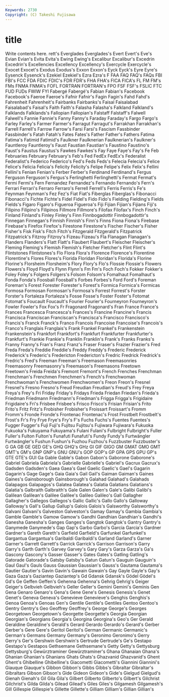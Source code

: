 ```yaml
---
Keywords: 2730 
Copyright: (C) Takeshi Fujisawa
---
```


# title

Write contents here.
rett's Everglades Everglades's
Evert Evert's Eve's Evian Evian's Evita Evita's Ewing Ewing's Excalibur
Excalibur's Excedrin Excedrin's Excellencies Excellency Excellency's Exercycle Exercycle's Exocet Exocet's
Exodus Exodus's Exxon Exxon's Eyck Eyck's Eyre Eyre's Eysenck Eysenck's
Ezekiel Ezekiel's Ezra Ezra's F FAA FAQ FAQ's FAQs FBI
FBI's FCC FDA FDIC FDIC's FDR FDR's FHA FHA's FICA
FICA's FL FM FM's FMs FNMA FNMA's FOFL FORTRAN FORTRAN's
FPO FSF FSF's FSLIC FTC FUD FUDs FWIW FYI Fabergé
Fabergé's Fabian Fabian's Facebook Facebook's Faeroe Faeroe's Fafnir Fafnir's Fagin
Fagin's Fahd Fahd's Fahrenheit Fahrenheit's Fairbanks Fairbanks's Faisal Faisalabad Faisalabad's
Faisal's Faith Faith's Falasha Falasha's Falkland Falkland's Falklands Falklands's Fallopian
Fallopian's Falstaff Falstaff's Falwell Falwell's Fannie Fannie's Fanny Fanny's Faraday
Faraday's Fargo Fargo's Farley Farley's Farmer Farmer's Farragut Farragut's Farrakhan
Farrakhan's Farrell Farrell's Farrow Farrow's Farsi Farsi's Fascism Fassbinder Fassbinder's
Fatah Fatah's Fates Fates's Father Father's Fathers Fatima Fatima's Fatimid
Fatimid's Faulkner Faulknerian Faulknerian's Faulkner's Fauntleroy Fauntleroy's Faust Faustian Faustian's
Faustino Faustino's Faust's Faustus Faustus's Fawkes Fawkes's Fay Faye Faye's
Fay's Fe Feb Februaries February February's Feb's Fed FedEx FedEx's
Federalist Federalist's Federico Federico's Fed's Feds Feds's Felecia Felecia's Felice
Felice's Felicia Felicia's Felicity Felicity's Felipe Felipe's Felix Felix's Fellini
Fellini's Fenian Fenian's Ferber Ferber's Ferdinand Ferdinand's Fergus Ferguson Ferguson's
Fergus's Ferlinghetti Ferlinghetti's Fermat Fermat's Fermi Fermi's Fern Fernandez Fernandez's
Fernando Fernando's Fern's Ferrari Ferrari's Ferraro Ferraro's Ferrell Ferrell's Ferris
Ferris's Fe's Feynman Feynman's Fez Fez's Fiat Fiat's Fiberglas Fiberglas's
Fibonacci Fibonacci's Fichte Fichte's Fidel Fidel's Fido Fido's Fielding Fielding's
Fields Fields's Figaro Figaro's Figueroa Figueroa's Fiji Fijian Fijian's Fijians
Fiji's Filipino Filipino's Filipinos Fillmore Fillmore's Filofax Filofax's Finch Finch's
Finland Finland's Finley Finley's Finn Finnbogadottir Finnbogadottir's Finnegan Finnegan's Finnish
Finnish's Finn's Finns Fiona Fiona's Firebase Firebase's Firefox Firefox's Firestone
Firestone's Fischer Fischer's Fisher Fisher's Fisk Fisk's Fitch Fitch's Fitzgerald
Fitzgerald's Fitzpatrick Fitzpatrick's Fitzroy Fitzroy's Fizeau Fizeau's Fla Flanagan Flanagan's
Flanders Flanders's Flatt Flatt's Flaubert Flaubert's Fleischer Fleischer's Fleming Fleming's
Flemish Flemish's Fletcher Fletcher's Flint Flint's Flintstones Flintstones's Flo Flora
Flora's Florence Florence's Florentine Florentine's Flores Flores's Florida Floridan Floridan's
Florida's Florine Florine's Florsheim Florsheim's Flory Flory's Flo's Flossie Flossie's
Flowers Flowers's Floyd Floyd's Flynn Flynn's Fm Fm's Foch Foch's
Fokker Fokker's Foley Foley's Folgers Folgers's Folsom Folsom's Fomalhaut Fomalhaut's
Fonda Fonda's Foosball Foosball's Forbes Forbes's Ford Ford's Foreman Foreman's
Forest Forester Forester's Forest's Formica Formica's Formicas Formosa Formosan Formosan's
Formosa's Forrest Forrest's Forster Forster's Fortaleza Fortaleza's Fosse Fosse's Foster
Foster's Fotomat Fotomat's Foucault Foucault's Fourier Fourier's Fourneyron Fourneyron's Fowler
Fowler's Fox Fox's Fr Fragonard Fragonard's Fran France France's Frances
Francesca Francesca's Frances's Francine Francine's Francis Francisca Franciscan Franciscan's Francisca's
Francisco Francisco's Francis's Franck Franck's Franco Francois Francoise Francoise's Francois's
Franco's Franglais Franglais's Frank Frankel Frankel's Frankenstein Frankenstein's Frankfort Frankfort's
Frankfurt Frankfurter Frankfurter's Frankfurt's Frankie Frankie's Franklin Franklin's Frank's Franks
Franks's Franny Franny's Fran's Franz Franz's Fraser Fraser's Frazier Frazier's
Fred Freda Freda's Freddie Freddie's Freddy Freddy's Frederic Frederick Frederick's
Frederic's Fredericton Fredericton's Fredric Fredrick Fredrick's Fredric's Fred's Freeman Freeman's
Freemason Freemasonries Freemasonry Freemasonry's Freemason's Freemasons Freetown Freetown's Freida Freida's
Fremont Fremont's French Frenches Frenchman Frenchman's Frenchmen Frenchmen's French's Frenchwoman
Frenchwoman's Frenchwomen Frenchwomen's Freon Freon's Fresnel Fresnel's Fresno Fresno's Freud
Freudian Freudian's Freud's Frey Freya Freya's Frey's Fri Friday Friday's
Fridays Frieda Friedan Friedan's Frieda's Friedman Friedmann Friedmann's Friedman's Frigga
Frigga's Frigidaire Frigidaire's Fri's Frisbee Frisbee's Frisco Frisco's Frisian Frisian's
Frito Frito's Fritz Fritz's Frobisher Frobisher's Froissart Froissart's Fromm Fromm's
Fronde Fronde's Frontenac Frontenac's Frost Frostbelt Frostbelt's Frost's Fr's Fry
Frye Frye's Fry's F's Fuchs Fuchs's Fuentes Fuentes's Fugger Fugger's
Fuji Fuji's Fujitsu Fujitsu's Fujiwara Fujiwara's Fukuoka Fukuoka's Fukuyama Fukuyama's
Fulani Fulani's Fulbright Fulbright's Fuller Fuller's Fulton Fulton's Funafuti Funafuti's
Fundy Fundy's Furtwängler Furtwängler's Fushun Fushun's Fuzhou Fuzhou's Fuzzbuster Fuzzbuster's
G GA GB GE GED GE's GHQ GHQ's GHz GI
GIF GIGO GM GMAT GMO GMT GMT's GM's GNP GNP's
GNU GNU's GOP GOP's GP GPA GPS GPU GP's GTE
GTE's GUI Ga Gable Gable's Gabon Gabon's Gaborone Gaborone's Gabriel
Gabriela Gabriela's Gabrielle Gabrielle's Gabriel's Gacrux Gacrux's Gadsden Gadsden's Gaea
Gaea's Gael Gaelic Gaelic's Gael's Gagarin Gagarin's Gage Gage's Gaia
Gaia's Gail Gail's Gaiman Gaiman's Gaines Gaines's Gainsborough Gainsborough's Galahad
Galahad's Galahads Galapagos Galapagos's Galatea Galatea's Galatia Galatians Galatians's Galatia's
Galbraith Galbraith's Gale Galen Galen's Gale's Galibi Galibi's Galilean Galilean's
Galilee Galilee's Galileo Galileo's Gall Gallagher Gallagher's Gallegos Gallegos's Gallic
Gallic's Gallo Gallo's Galloway Galloway's Gall's Gallup Gallup's Galois Galois's
Galsworthy Galsworthy's Galvani Galvani's Galveston Galveston's Gamay Gamay's Gambia Gambia's
Gamble Gamble's Gamow Gamow's Gandhi Gandhian Gandhian's Gandhi's Ganesha Ganesha's
Ganges Ganges's Gangtok Gangtok's Gantry Gantry's Ganymede Ganymede's Gap Gap's
Garbo Garbo's Garcia Garcia's Gardner Gardner's Gareth Gareth's Garfield Garfield's
Garfunkel Garfunkel's Gargantua Gargantua's Garibaldi Garibaldi's Garland Garland's Garner Garner's
Garrett Garrett's Garrick Garrick's Garrison Garrison's Garry Garry's Garth Garth's
Garvey Garvey's Gary Gary's Garza Garza's Ga's Gascony Gascony's Gasser
Gasser's Gates Gates's Gatling Gatling's Gatorade Gatorade's Gatsby Gatsby's Gatun
Gatun's Gauguin Gauguin's Gaul Gaul's Gauls Gauss Gaussian Gaussian's Gauss's
Gautama Gautama's Gautier Gautier's Gavin Gavin's Gawain Gawain's Gay Gayle
Gayle's Gay's Gaza Gaza's Gaziantep Gaziantep's Gd Gdansk Gdansk's Gödel
Gödel's Gd's Ge Geffen Geffen's Gehenna Gehenna's Gehrig Gehrig's Geiger
Geiger's Gelbvieh Gelbvieh's Geller Geller's Gemini Gemini's Geminis Gen Gena
Genaro Genaro's Gena's Gene Gene's Genesis Genesis's Genet Genet's Geneva
Geneva's Genevieve Genevieve's Genghis Genghis's Genoa Genoa's Genoas Gen's Gentile
Gentile's Gentiles Gentoo Gentoo's Gentry Gentry's Geo Geoffrey Geoffrey's George
George's Georges Georgetown Georgetown's Georgette Georgette's Georgia Georgian Georgian's Georgians
Georgia's Georgina Georgina's Geo's Ger Gerald Geraldine Geraldine's Gerald's Gerard
Gerardo Gerardo's Gerard's Gerber Gerber's Gere Gere's Geritol Geritol's German
Germanic Germanic's German's Germans Germany Germany's Geronimo Geronimo's Gerry Gerry's
Ger's Gershwin Gershwin's Gertrude Gertrude's Ge's Gestapo Gestapo's Gestapos Gethsemane
Gethsemane's Getty Getty's Gettysburg Gettysburg's Gewürztraminer Gewürztraminer's Ghana Ghanaian Ghana's
Ghanian Ghanian's Ghanians Ghats Ghats's Ghazvanid Ghazvanid's Ghent Ghent's Ghibelline
Ghibelline's Giacometti Giacometti's Giannini Giannini's Giauque Giauque's Gibbon Gibbon's Gibbs
Gibbs's Gibraltar Gibraltar's Gibraltars Gibson Gibson's Gide Gideon Gideon's Gide's
Gielgud Gielgud's Gienah Gienah's Gil Gila Gila's Gilbert Gilberto Gilberto's
Gilbert's Gilchrist Gilchrist's Gilda Gilda's Gilead Gilead's Giles Giles's Gilgamesh
Gilgamesh's Gill Gillespie Gillespie's Gillette Gillette's Gilliam Gilliam's Gillian Gillian's

